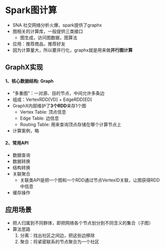 # Spark图计算

- SNA 社交网络分析火爆，spark提供了graphx
- 图相关的计算库，一般提供三类接口
  - 图生成，访问图数据，图算法
- 应用：推荐商品，推荐好友
- 因为计算量大，所以要并行化，graphx就是用来做**并行图计算**

## GraphX实现

#### 1、核心数据结构: Graph

- “多重图”：一对源、目的节点，中间允许多条边
- 组成：VertexRDD[VD] + EdgeRDD[ED]
- GraphX内部维护了**3个RDD**来存1个图
  - Vertex Table: 顶点信息
  - Edge Table: 边信息
  - Routing Table: 用来查询顶点存储在哪个计算节点上
- 计算案例，略

#### 2、常用API

- 数据查询
- 数据转换
- 结构转换
- 关联聚合
  - 关联类API是把一个图和一个RDD通过节点VertexID关联，让图获得RDD中信息
- 缓存操作

## 应用场景

- 把人归属到不同群体，即把网络各个节点划分到不同含义的集合（子图）
- 算法思路
  1. 分离：找出社区之间边，把这些边移除
  2. 聚合：将紧密联系的节点聚合为一个社区





























